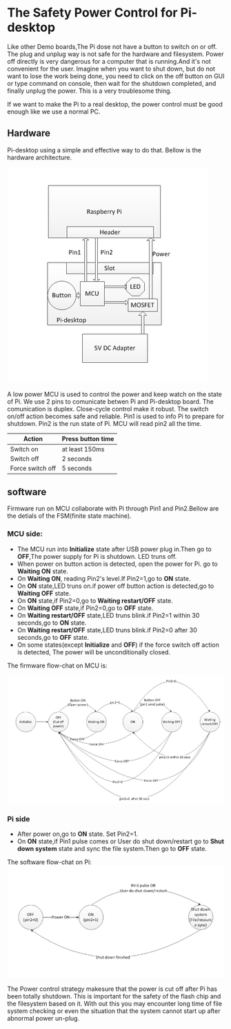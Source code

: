 # The Safety Power Control for Pi-desktop

Like other Demo boards,The Pi dose not have a button to switch on or off. The plug  and unplug way is not safe for the hardware and filesystem. Power off directly is very dangerous for a computer that is running.And it's not convenient for the user. Imagine when you want to shut down, but do not want to lose the work being done, you need to click on the off button on GUI or type command on console, then wait for the shutdown completed, and finally unplug the power. This is a very troublesome thing.

If we want to make the Pi to a real desktop, the power control must be good enough like we use a normal PC.

## Hardware
Pi-desktop using a simple and effective way to do that. Bellow is the hardware architecture. 

![Hardware connection](./_image/hardware.png)

A low power MCU is used to control the power and keep watch on the state of Pi. We use 2 pins to comunicate betwen Pi and Pi-desktop board. The comunication is duplex. Close-cycle control make it robust. The switch on/off action becomes safe and reliable. Pin1 is used to info Pi to prepare for shutdown. Pin2 is the run state of Pi. MCU will read pin2 all the time.


|    Action       |         Press button time          |
|-----------------|------------------------------------|
|    Switch on    |        at least 150ms              |
|    Switch off   |          2 seconds                 |
|Force switch off |          5 seconds                 |


## software
Firmware run on MCU collaborate with Pi through Pin1 and Pin2.Bellow are the detials of the FSM(finite state machine).

### MCU side:

- The MCU run into **Initialize** state after USB power plug in.Then go to **OFF**,The power supply for Pi is shutdown. LED truns off.
- When power on button action is detected, open the power for Pi. go to **Waiting ON** state.
- On **Waiting ON**, reading Pin2's level.If Pin2=1,go to **ON** state.
- On **ON** state,LED truns on.if power off button action is detected,go to **Waiting OFF** state.
- On **ON** state,if Pin2=0,go to **Waiting restart/OFF** state.
- On **Waiting OFF** state,if Pin2=0,go to **OFF** state.
- On **Waiting restart/OFF** state,LED truns blink.if Pin2=1 within 30 seconds,go to **ON** state.
- On **Waiting restart/OFF** state,LED truns blink.if Pin2=0 after 30 seconds,go to **OFF** state.
- On some states(except **Initialize** and **OFF**) if the force switch off action is detected, The power will  be unconditionally closed.

The firmware flow-chat on MCU is:

![firmware on MCU](./_image/mcu-flow.png)

### Pi side
- After power on,go to **ON** state. Set Pin2=1.
- On **ON** state,if Pin1 pulse comes or User do shut down/restart go to **Shut down system** state and sync the file system.Then go to **OFF** state.


The software flow-chat on Pi:
![software on Pi](./_image/pi-flow.png)

The Power control strategy makesure that the power is cut off after Pi has been totally shutdown. This is important for the safety of the flash chip and the filesystem based on it. With out this you may encounter long time of file system checking or even the situation that the system cannot start up after abnormal power un-plug.





